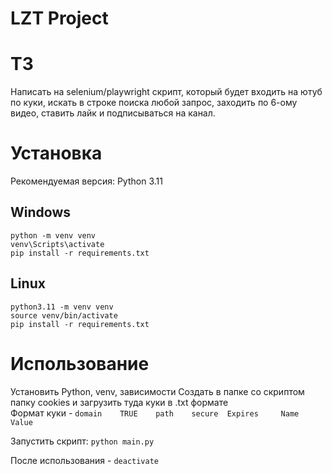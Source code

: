# LZT Project

# ТЗ
Написать на selenium/playwright скрипт, который будет входить на ютуб по куки, искать в строке поиска любой запрос, заходить по 6-ому видео, ставить лайк и подписываться на канал.


# Установка

Рекомендуемая версия: Python 3.11

## Windows
```
python -m venv venv
venv\Scripts\activate
pip install -r requirements.txt
```

## Linux
```
python3.11 -m venv venv
source venv/bin/activate
pip install -r requirements.txt
```


# Использование

Установить Python, venv, зависимости
Создать в папке со скриптом папку cookies и загрузить туда куки в .txt формате  
Формат куки - ```domain    TRUE    path    secure  Expires     Name    Value  ```

Запустить скрипт:
```python main.py```


После использования - 
```deactivate```
